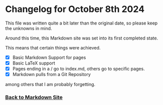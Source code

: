 # Changelog for October 8th 2024

This file was written quite a bit later than the original date, so please keep the unknowns in mind.

Around this time, this Markdown site was set into its first completed state.

This means that certain things were achieved.

 - [x] Basic Markdown Support for pages
 - [x] Basic LaTeX support
 - [x] Pages ending in a / go to index.md, others go to specific pages.
 - [x] Markdown pulls from a Git Repository

 among others that I am probably forgetting.

### [Back to Markdown Site](%WEBPATH%/projects/markdown-site/) 